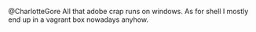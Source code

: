 @CharlotteGore All that adobe crap runs on windows. As for shell I mostly end up in a vagrant box nowadays anyhow.